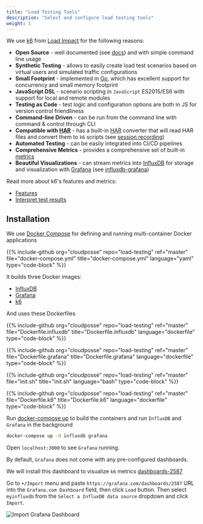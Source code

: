 ```yaml
---
title: "Load Testing Tools"
description: "Select and configure load testing tools"
weight: 1
---
```


We use [k6](https://github.com/loadimpact/k6) from [Load Impact](https://loadimpact.com/) for the following reasons:

* **Open Source** - well documented (see [docs](https://docs.k6.io/docs)) and with simple command line usage
* **Synthetic Testing** - allows to easily create load test scenarios based on virtual users and simulated traffic configurations
* **Small Footprint** - implemented in [Go](https://golang.org/), which has excellent support for concurrency and small memory footprint
* **JavaScript DSL** - scenario scripting in `JavaScript` ES2015/ES6 with support for local and remote modules
* **Testing as Code** - test logic and configuration options are both in JS for version control friendliness
* **Command-line Driven** - can be run from the command line with command & control through CLI
* **Compatible with [HAR](http://www.softwareishard.com/blog/har-12-spec/)** - has a built-in [HAR](http://www.softwareishard.com/blog/har-12-spec/) converter that will read HAR files and convert them to `k6` scripts (see [session recording](https://docs.k6.io/docs/session-recording-har-support))
* **Automated Testing** - can be easily integrated into CI/CD pipelines
* **Comprehensive Metrics** - provides a comprehensive set of built-in [metrics](https://docs.k6.io/docs/result-metrics)
* **Beautiful Visualizations** - can stream metrics into [InfluxDB](https://www.influxdata.com/) for storage and visualization with [Grafana](https://grafana.com/) (see [influxdb-grafana](https://docs.k6.io/docs/influxdb-grafana))

Read more about k6's features and metrics:

* [Features](https://docs.k6.io/docs/welcome#section-features)
* [Interpret test results](http://support.loadimpact.com/knowledgebase/articles/174121-how-do-i-interpret-test-results)


## Installation

We use [Docker Compose](https://docs.docker.com/compose/) for defining and running multi-container Docker applications

{{% include-github org="cloudposse" repo="load-testing" ref="master" file="docker-compose.yml" title="docker-compose.yml" language="yaml" type="code-block" %}}

It builds three Docker images:

* [InfluxDB](https://www.influxdata.com/)
* [Grafana](https://grafana.com/)
* [k6](https://github.com/loadimpact/k6)

And uses these Dockerfiles

{{% include-github org="cloudposse" repo="load-testing" ref="master" file="Dockerfile.influxdb" title="Dockerfile.influxdb" language="dockerfile" type="code-block" %}}

{{% include-github org="cloudposse" repo="load-testing" ref="master" file="Dockerfile.grafana" title="Dockerfile.grafana" language="dockerfile" type="code-block" %}}

{{% include-github org="cloudposse" repo="load-testing" ref="master" file="init.sh" title="init.sh" language="bash" type="code-block" %}}

{{% include-github org="cloudposse" repo="load-testing" ref="master" file="Dockerfile.k6" title="Dockerfile.k6" language="dockerfile" type="code-block" %}}

Run [docker-compose up](https://docs.docker.com/compose/reference/up/) to build the containers and run `InfluxDB` and `Grafana` in the background

```sh
docker-compose up -d influxdb grafana
```

Open `localhost:3000` to see `Grafana` running.

By default, `Grafana` does not come with any pre-configured dashboards.

We will install this dashboard to visualize `k6` metrics [dashboards-2587](https://grafana.com/dashboards/2587)

Go to `+/Import` menu and paste `https://grafana.com/dashboards/2587` URL into the `Grafana.com Dashboard` field, then click `Load` button.
Then select `myinfluxdb` from the `Select a InfluxDB data source` dropdown and click `Import`.

![Import Grafana Dashboard](/assets/load-testing-grafana-setup-01.png)

